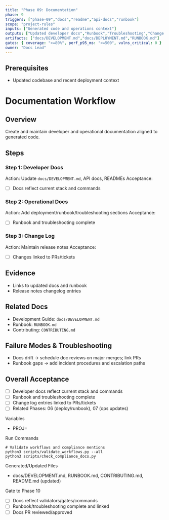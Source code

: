```yaml
---
title: "Phase 09: Documentation"
phase: 9
triggers: ["phase-09","docs","readme","api-docs","runbook"]
scope: "project-rules"
inputs: ["Generated code and operations context"]
outputs: ["Updated developer docs","Runbook","Troubleshooting","Change log"]
artifacts: ["docs/DEVELOPMENT.md","docs/DEPLOYMENT.md","RUNBOOK.md"]
gates: { coverage: ">=80%", perf_p95_ms: "<=500", vulns_critical: 0 }
owner: "Docs Lead"
---
```


## Prerequisites
- Updated codebase and recent deployment context

# Documentation Workflow

## Overview
Create and maintain developer and operational documentation aligned to generated code.

## Steps

### Step 1: Developer Docs
Action: Update `docs/DEVELOPMENT.md`, API docs, READMEs
Acceptance:
- [ ] Docs reflect current stack and commands

### Step 2: Operational Docs
Action: Add deployment/runbook/troubleshooting sections
Acceptance:
- [ ] Runbook and troubleshooting complete

### Step 3: Change Log
Action: Maintain release notes
Acceptance:
- [ ] Changes linked to PRs/tickets

## Evidence
- Links to updated docs and runbook
- Release notes changelog entries

## Related Docs
- Development Guide: `docs/DEVELOPMENT.md`
- Runbook: `RUNBOOK.md`
- Contributing: `CONTRIBUTING.md`

## Failure Modes & Troubleshooting
- Docs drift → schedule doc reviews on major merges; link PRs
- Runbook gaps → add incident procedures and escalation paths

## Overall Acceptance
- [ ] Developer docs reflect current stack and commands
- [ ] Runbook and troubleshooting complete
- [ ] Change log entries linked to PRs/tickets
- [ ] Related Phases: 06 (deploy/runbook), 07 (ops updates)

Variables
- PROJ=<project-key>

Run Commands
```
# Validate workflows and compliance mentions
python3 scripts/validate_workflows.py --all
python3 scripts/check_compliance_docs.py
```

Generated/Updated Files
- docs/DEVELOPMENT.md, RUNBOOK.md, CONTRIBUTING.md, README.md (updated)

Gate to Phase 10
- [ ] Docs reflect validators/gates/commands
- [ ] Runbook/troubleshooting complete and linked
- [ ] Docs PR reviewed/approved